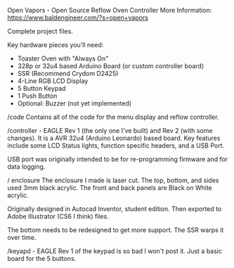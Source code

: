 Open Vapors - Open Source Reflow Oven Controller
More Information: https://www.baldengineer.com/?s=open+vapors

Complete project files.

Key hardware pieces you'll need:
+ Toaster Oven with "Always On"
+ 328p or 32u4 based Arduino Board (or custom controller board)
+ SSR (Recommend Crydom D2425)
+ 4-Line RGB LCD Display
+ 5 Button Keypad
+ 1 Push Button
+ Optional: Buzzer (not yet implemented)

/code
Contains all of the code for the menu display and reflow controller.


/controller - EAGLE
Rev 1 (the only one I've built) and Rev 2 (with some changes).
It is a AVR 32u4 (Arduino Leonardo) based board. Key features include
some LCD Status lights, function specific headers, and a USB Port.

USB port was originally intended to be for re-programming firmware and for data logging.


/ enclosure
The enclosure I made is laser cut. The top, bottom, and sides used 3mm black acrylic. The front and back panels are Black on White acrylic.

Originally designed in Autocad Inventor, student edition. Then exported to Adobe Illustrator (CS6 I think) files.

The bottom needs to be redesigned to get more support. The SSR warps it over time.


/keyapd - EAGLE
Rev 1 of the keypad is so bad I won't post it. Just a basic board for the 5 buttons.